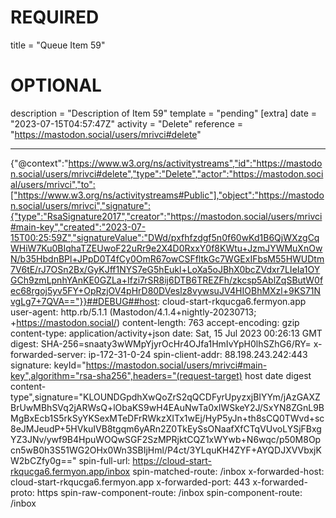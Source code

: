 
# REQUIRED
title = "Queue Item 59"
# OPTIONAL
description = "Description of Item 59"
template = "pending"
[extra]
date = "2023-07-15T04:57:47Z"
activity = "Delete"
reference = "https://mastodon.social/users/mrivci#delete"

---
{"@context":"https://www.w3.org/ns/activitystreams","id":"https://mastodon.social/users/mrivci#delete","type":"Delete","actor":"https://mastodon.social/users/mrivci","to":["https://www.w3.org/ns/activitystreams#Public"],"object":"https://mastodon.social/users/mrivci","signature":{"type":"RsaSignature2017","creator":"https://mastodon.social/users/mrivci#main-key","created":"2023-07-15T00:25:59Z","signatureValue":"DWd/pxfhfzdgf5n0f60wKd1B6QjWXzgCqWHiW7Ku0BIqhaTZEUwoF22uRr9e2X4D0RxxY0f8KWtu+JzmJYWMuXnOwN/b35HbdnBPl+JPpD0T4fCy0OmR67owCSFfltkGc7WGExIFbsM55HWUDtm7V6tE/rJ7OSn2Bx/GyKJff1NYS7eG5hEukl+LoXa5oJBhX0bcZVdxr7LIeIa1OYGCh9zmLpnhYAnKE0GZLa+Ifzi7rSR8ij6DTB6TREZFh/zkcsp5AblZqSButW0fec68rgoj5yv5FY+OpRzjOV4pHrD80DVeslz8vywsuJV4HIOBhMXzl+9KS71NvgLg7+7QVA=="}}##DEBUG##host: cloud-start-rkqucga6.fermyon.app
user-agent: http.rb/5.1.1 (Mastodon/4.1.4+nightly-20230713; +https://mastodon.social/)
content-length: 763
accept-encoding: gzip
content-type: application/activity+json
date: Sat, 15 Jul 2023 00:26:13 GMT
digest: SHA-256=snaaty3wWMpYjyrOcHr4OJfa1HmIvYpH0lhSZhG6/RY=
x-forwarded-server: ip-172-31-0-24
spin-client-addr: 88.198.243.242:443
signature: keyId="https://mastodon.social/users/mrivci#main-key",algorithm="rsa-sha256",headers="(request-target) host date digest content-type",signature="KLOUNDGpdhXwQoZrS2qQCDFyrUpyzxjBIYYm/jAzGAXZBrUwMBhSVq2jARWsQ+lObaKS9wH4EAuNwTa0xIWSkeY2J/SxYN8ZGnL9BMgBxEcb1S5rkSyYKSexMTeDFrRWkzXITx1wEj/HyP5yJn+th8sCQ0TWvd+sc8eJMJeudP+5HVkuIVB8tgqm6yARn2Z0TkEySsONaafXfCTqVUvoLYSjFBxgYZ3JNv/ywf9B4HpuWOQwSGF2SzMPRjktCQZ1xWYwb+N6wqc/p50M8Opcn5wB0h3S51WG2OHx0Wn3SBIjHml/P4ct/3YLquKH4ZYF+AYQDJXVVbxjKW2bCZfy0g=="
spin-full-url: https://cloud-start-rkqucga6.fermyon.app/inbox
spin-matched-route: /inbox
x-forwarded-host: cloud-start-rkqucga6.fermyon.app
x-forwarded-port: 443
x-forwarded-proto: https
spin-raw-component-route: /inbox
spin-component-route: /inbox

